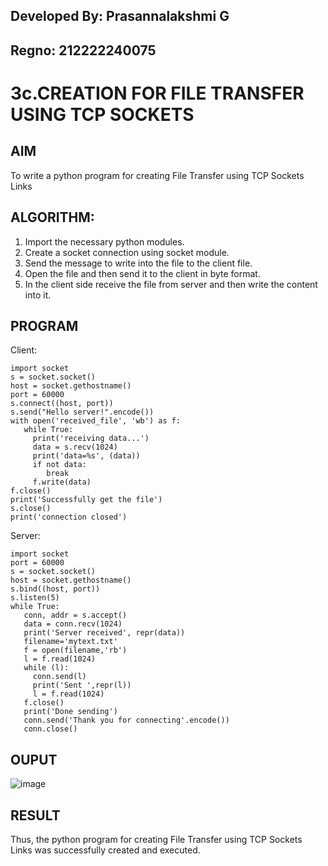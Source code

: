 ## Developed By: Prasannalakshmi G
## Regno: 212222240075

# 3c.CREATION FOR FILE TRANSFER USING TCP SOCKETS
## AIM
To write a python program for creating File Transfer using TCP Sockets Links
## ALGORITHM:
1. Import the necessary python modules.
2. Create a socket connection using socket module.
3. Send the message to write into the file to the client file.
4. Open the file and then send it to the client in byte format.
5. In the client side receive the file from server and then write the content into it.
## PROGRAM
Client:
```
import socket
s = socket.socket()
host = socket.gethostname()
port = 60000
s.connect((host, port))
s.send("Hello server!".encode())
with open('received_file', 'wb') as f:
   while True:
     print('receiving data...')
     data = s.recv(1024)
     print('data=%s', (data))
     if not data:
        break
     f.write(data)
f.close()
print('Successfully get the file')
s.close()
print('connection closed')

```
Server:
```
import socket 
port = 60000 
s = socket.socket() 
host = socket.gethostname() 
s.bind((host, port)) 
s.listen(5) 
while True:
   conn, addr = s.accept() 
   data = conn.recv(1024)
   print('Server received', repr(data))
   filename='mytext.txt'
   f = open(filename,'rb')
   l = f.read(1024)
   while (l):
     conn.send(l)
     print('Sent ',repr(l))
     l = f.read(1024)
   f.close()
   print('Done sending')
   conn.send('Thank you for connecting'.encode())
   conn.close()
```
## OUPUT
![image](https://github.com/Prasannalakshmiganesan/3c.FILE_TRANSFER_USING_TCP_SOCKETS/assets/118610231/ff24cb41-7782-4944-b433-fc74d99bcda2)

## RESULT
Thus, the python program for creating File Transfer using TCP Sockets Links was 
successfully created and executed.
